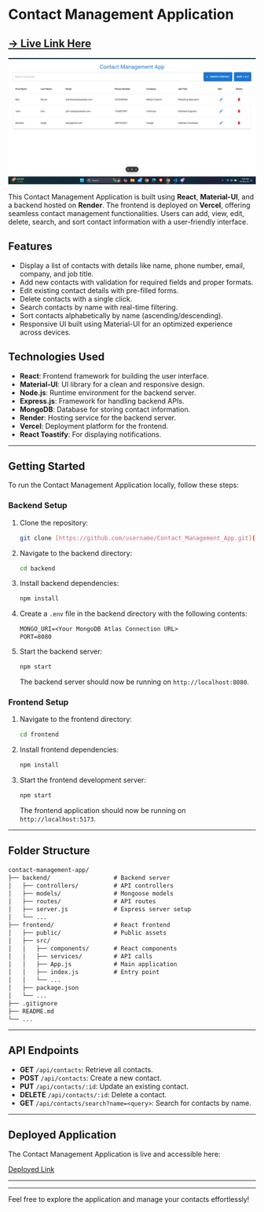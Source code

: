 # Contact Management Application 
## [ -> Live Link Here  ](https://contact-app-xpkw.vercel.app/)
<img src="./frontend/src/images/Screenshot (60).png" alt="Contact List View">

This Contact Management Application is built using **React**, **Material-UI**, and a backend hosted on **Render**. The frontend is deployed on **Vercel**, offering seamless contact management functionalities. Users can add, view, edit, delete, search, and sort contact information with a user-friendly interface.

## Features

- Display a list of contacts with details like name, phone number, email, company, and job title.
- Add new contacts with validation for required fields and proper formats.
- Edit existing contact details with pre-filled forms.
- Delete contacts with a single click.
- Search contacts by name with real-time filtering.
- Sort contacts alphabetically by name (ascending/descending).
- Responsive UI built using Material-UI for an optimized experience across devices.

## Technologies Used

- **React**: Frontend framework for building the user interface.
- **Material-UI**: UI library for a clean and responsive design.
- **Node.js**: Runtime environment for the backend server.
- **Express.js**: Framework for handling backend APIs.
- **MongoDB**: Database for storing contact information.
- **Render**: Hosting service for the backend server.
- **Vercel**: Deployment platform for the frontend.
- **React Toastify**: For displaying notifications.

---

## Getting Started

To run the Contact Management Application locally, follow these steps:

### Backend Setup

1. Clone the repository:

   ```bash
   git clone [https://github.com/username/Contact_Management_App.git](https://github.com/Amitdahiya08/ContactApp)
   ```

2. Navigate to the backend directory:

   ```bash
   cd backend
   ```

3. Install backend dependencies:

   ```bash
   npm install
   ```

4. Create a `.env` file in the backend directory with the following contents:

   ```env
   MONGO_URI=<Your MongoDB Atlas Connection URL>
   PORT=8080
   ```

5. Start the backend server:

   ```bash
   npm start
   ```

   The backend server should now be running on `http://localhost:8080`.

### Frontend Setup

1. Navigate to the frontend directory:

   ```bash
   cd frontend
   ```

2. Install frontend dependencies:

   ```bash
   npm install
   ```

3. Start the frontend development server:

   ```bash
   npm start
   ```

   The frontend application should now be running on `http://localhost:5173`.

---

## Folder Structure

```
contact-management-app/
├── backend/                  # Backend server
│   ├── controllers/          # API controllers
│   ├── models/               # Mongoose models
│   ├── routes/               # API routes
│   ├── server.js             # Express server setup
│   └── ...
├── frontend/                 # React frontend
│   ├── public/               # Public assets
│   ├── src/
│   │   ├── components/       # React components
│   │   ├── services/         # API calls
│   │   ├── App.js            # Main application
│   │   ├── index.js          # Entry point
│   │   └── ...
│   ├── package.json
│   └── ...
├── .gitignore
├── README.md
└── ...
```

---

## API Endpoints

- **GET** `/api/contacts`: Retrieve all contacts.
- **POST** `/api/contacts`: Create a new contact.
- **PUT** `/api/contacts/:id`: Update an existing contact.
- **DELETE** `/api/contacts/:id`: Delete a contact.
- **GET** `/api/contacts/search?name=<query>`: Search for contacts by name.

---

## Deployed Application

The Contact Management Application is live and accessible here:

[Deployed Link](https://contact-app-xpkw.vercel.app/)

---


---

Feel free to explore the application and manage your contacts effortlessly!
